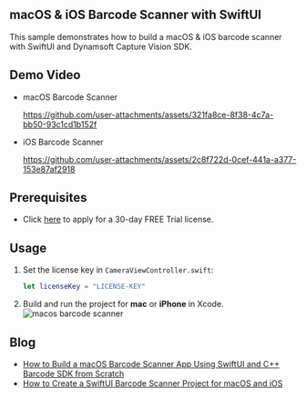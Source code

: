 ## macOS & iOS Barcode Scanner with SwiftUI
This sample demonstrates how to build a macOS & iOS barcode scanner with SwiftUI and Dynamsoft Capture Vision SDK.

## Demo Video
- macOS Barcode Scanner

    https://github.com/user-attachments/assets/321fa8ce-8f38-4c7a-bb50-93c1cd1b152f

- iOS Barcode Scanner

    https://github.com/user-attachments/assets/2c8f722d-0cef-441a-a377-153e87af2918
    
## Prerequisites
- Click [here](https://www.dynamsoft.com/customer/license/trialLicense/?product=dcv&package=cross-platform) to apply for a 30-day FREE Trial license.

## Usage
1. Set the license key in `CameraViewController.swift`:

    ```swift
    let licenseKey = "LICENSE-KEY"
    ```

2. Build and run the project for **mac** or **iPhone** in Xcode.
    ![macos barcode scanner](https://www.dynamsoft.com/codepool/img/2024/11/macos-barcode-scanner-swiftui.png)

## Blog
- [How to Build a macOS Barcode Scanner App Using SwiftUI and C++ Barcode SDK from Scratch](https://www.dynamsoft.com/codepool/macos-barcode-scanner-swiftui-cpp.html)
- [How to Create a SwiftUI Barcode Scanner Project for macOS and iOS](https://www.dynamsoft.com/codepool/swiftui-ios-barcode-scanner.html)
